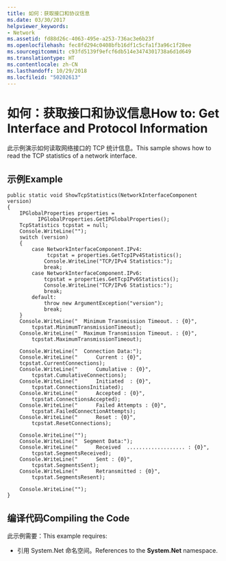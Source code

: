 ```yaml
---
title: 如何：获取接口和协议信息
ms.date: 03/30/2017
helpviewer_keywords:
- Network
ms.assetid: fd88d26c-4063-495e-a253-736ac3e6b23f
ms.openlocfilehash: fec8fd294c0408bfb16df1c5cfa1f3a96c1f28ee
ms.sourcegitcommit: c93fd5139f9efcf6db514e3474301738a6d1d649
ms.translationtype: HT
ms.contentlocale: zh-CN
ms.lasthandoff: 10/29/2018
ms.locfileid: "50202613"
---
```

# <a name="how-to-get-interface-and-protocol-information"></a><span data-ttu-id="26f53-102">如何：获取接口和协议信息</span><span class="sxs-lookup"><span data-stu-id="26f53-102">How to: Get Interface and Protocol Information</span></span>
<span data-ttu-id="26f53-103">此示例演示如何读取网络接口的 TCP 统计信息。</span><span class="sxs-lookup"><span data-stu-id="26f53-103">This sample shows how to read the TCP statistics of a network interface.</span></span>  
  
## <a name="example"></a><span data-ttu-id="26f53-104">示例</span><span class="sxs-lookup"><span data-stu-id="26f53-104">Example</span></span>  
  
```  
public static void ShowTcpStatistics(NetworkInterfaceComponent version)  
{  
    IPGlobalProperties properties =  
          IPGlobalProperties.GetIPGlobalProperties();  
    TcpStatistics tcpstat = null;  
    Console.WriteLine("");  
    switch (version)  
    {  
        case NetworkInterfaceComponent.IPv4:  
             tcpstat = properties.GetTcpIPv4Statistics();  
            Console.WriteLine("TCP/IPv4 Statistics:");  
            break;  
        case NetworkInterfaceComponent.IPv6:  
            tcpstat = properties.GetTcpIPv6Statistics();  
            Console.WriteLine("TCP/IPv6 Statistics:");  
            break;  
        default:  
            throw new ArgumentException("version");  
            break;  
    }  
    Console.WriteLine("  Minimum Transmission Timeout. : {0}",   
        tcpstat.MinimumTransmissionTimeout);  
    Console.WriteLine("  Maximum Transmission Timeout. : {0}",   
        tcpstat.MaximumTransmissionTimeout);  
  
    Console.WriteLine("  Connection Data:");  
    Console.WriteLine("      Current : {0}",   
    tcpstat.CurrentConnections);  
    Console.WriteLine("      Cumulative : {0}",   
        tcpstat.CumulativeConnections);  
    Console.WriteLine("      Initiated  : {0}",   
        tcpstat.ConnectionsInitiated);  
    Console.WriteLine("      Accepted : {0}",   
        tcpstat.ConnectionsAccepted);  
    Console.WriteLine("      Failed Attempts : {0}",   
        tcpstat.FailedConnectionAttempts);  
    Console.WriteLine("      Reset : {0}",   
        tcpstat.ResetConnections);  
  
    Console.WriteLine("");  
    Console.WriteLine("  Segment Data:");  
    Console.WriteLine("      Received  ................... : {0}",   
        tcpstat.SegmentsReceived);  
    Console.WriteLine("      Sent : {0}",   
        tcpstat.SegmentsSent);  
    Console.WriteLine("      Retransmitted : {0}",   
        tcpstat.SegmentsResent);  
  
    Console.WriteLine("");  
}  
```  
  
## <a name="compiling-the-code"></a><span data-ttu-id="26f53-105">编译代码</span><span class="sxs-lookup"><span data-stu-id="26f53-105">Compiling the Code</span></span>  
 <span data-ttu-id="26f53-106">此示例需要：</span><span class="sxs-lookup"><span data-stu-id="26f53-106">This example requires:</span></span>  
  
-   <span data-ttu-id="26f53-107">引用 System.Net 命名空间。</span><span class="sxs-lookup"><span data-stu-id="26f53-107">References to the **System.Net** namespace.</span></span>
